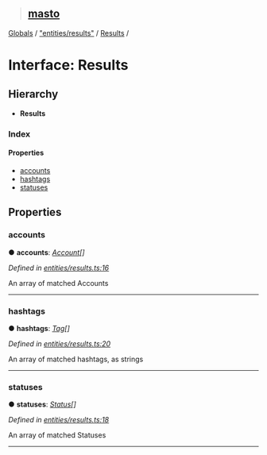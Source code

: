 > ## [masto](../README.md)

[Globals](../globals.md) / ["entities/results"](../modules/_entities_results_.md) / [Results](_entities_results_.results.md) /

# Interface: Results

## Hierarchy

* **Results**

### Index

#### Properties

* [accounts](_entities_results_.results.md#accounts)
* [hashtags](_entities_results_.results.md#hashtags)
* [statuses](_entities_results_.results.md#statuses)

## Properties

###  accounts

● **accounts**: *[Account](_entities_account_.account.md)[]*

*Defined in [entities/results.ts:16](https://github.com/neet/masto.js/blob/3506035/src/entities/results.ts#L16)*

An array of matched Accounts

___

###  hashtags

● **hashtags**: *[Tag](_entities_tag_.tag.md)[]*

*Defined in [entities/results.ts:20](https://github.com/neet/masto.js/blob/3506035/src/entities/results.ts#L20)*

An array of matched hashtags, as strings

___

###  statuses

● **statuses**: *[Status](_entities_status_.status.md)[]*

*Defined in [entities/results.ts:18](https://github.com/neet/masto.js/blob/3506035/src/entities/results.ts#L18)*

An array of matched Statuses

___